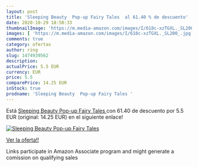 ```yaml
---
layout: post
title: 'Sleeping Beauty  Pop-up Fairy Tales  al 61.40 % de descuento'
date: 2020-10-29 18:50:33
thumbnailImage: 'https://m.media-amazon.com/images/I/618c-xzTGXL._SL200_.jpg'
images: [ 'https://m.media-amazon.com/images/I/618c-xzTGXL._SL200_.jpg' ]
comments: true
category: ofertas
author: ring
slug: 1474939562
description:
actualPrice: 5.5 EUR
currency: EUR
price: 5.5
comparePrice: 14.25 EUR
inStock: true
prodname: 'Sleeping Beauty  Pop-up Fairy Tales '
---
```


Está [Sleeping Beauty  Pop-up Fairy Tales ](https://www.amazon.es/dp/1474939562/?tag=tolees-21) con 61.40 de descuento por 5.5 EUR (original: 14.25 EUR) en el siguiente enlace!

[![Sleeping Beauty  Pop-up Fairy Tales ](https://m.media-amazon.com/images/I/618c-xzTGXL._SL200_.jpg)](https://www.amazon.es/dp/1474939562/?tag=tolees-21)

[Ver la oferta!!](https://www.amazon.es/dp/1474939562/?tag=tolees-21)

Links participate in Amazon Associate program and might generate a comission on qualifying sales


